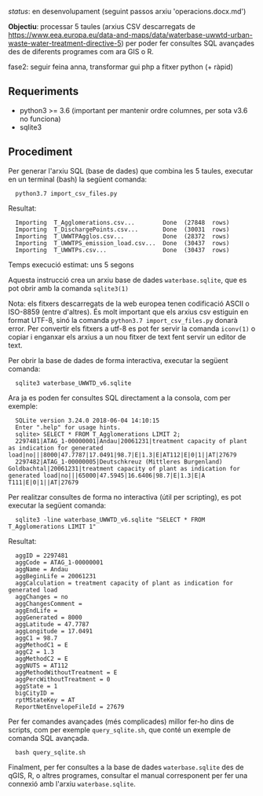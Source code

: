 *status*: en desenvolupament (seguint passos arxiu 'operacions.docx.md')

__Objectiu__: processar 5 taules (arxius CSV descarregats de
https://www.eea.europa.eu/data-and-maps/data/waterbase-uwwtd-urban-waste-water-treatment-directive-5)
per poder fer consultes SQL avançades des de diferents programes com ara GIS o R.

fase2: seguir feina anna, transformar gui php a fitxer python (+ ràpid)

## Requeriments
- python3 >= 3.6 (important per mantenir ordre columnes, per sota v3.6 no funciona)
- sqlite3

## Procediment
Per generar l'arxiu SQL (base de dades) que combina les 5 taules, executar en
un terminal (bash) la següent comanda:

```shell
  python3.7 import_csv_files.py
```
Resultat:
```
  Importing  T_Agglomerations.csv...        Done  (27848  rows)
  Importing  T_DischargePoints.csv...       Done  (30031  rows)
  Importing  T_UWWTPAgglos.csv...           Done  (28372  rows)
  Importing  T_UWWTPS_emission_load.csv...  Done  (30437  rows)
  Importing  T_UWWTPs.csv...                Done  (30437  rows)
```
Temps execució estimat: uns 5 segons

Aquesta instrucció crea un arxiu base de dades ```waterbase.sqlite```, que es
pot obrir amb la comanda ```sqlite3(1)```

Nota: els fitxers descarregats de la web europea tenen codificació ASCII o
ISO-8859 (entre d'altres). És molt important que els arxius csv estiguin en
format UTF-8, sinó la comanda ```python3.7 import_csv_files.py``` donarà error.
Per convertir els fitxers a utf-8 es pot fer servir la comanda ```iconv(1)``` o
copiar i enganxar els arxius a un nou fitxer de text fent servir un editor de
text.

Per obrir la base de dades de forma interactiva, executar la següent comanda:

```shell
  sqlite3 waterbase_UWWTD_v6.sqlite
```

Ara ja es poden fer consultes SQL directament a la consola, com per exemple:
```shell
  SQLite version 3.24.0 2018-06-04 14:10:15
  Enter ".help" for usage hints.
  sqlite> SELECT * FROM T_Agglomerations LIMIT 2;
  2297481|ATAG_1-00000001|Andau|20061231|treatment capacity of plant as indication for generated load|no|||8000|47.7787|17.0491|98.7|E|1.3|E|AT112|E|0|1||AT|27679
  2297482|ATAG_1-00000005|Deutschkreuz (Mittleres Burgenland) Goldbachtal|20061231|treatment capacity of plant as indication for generated load|no|||65000|47.5945|16.6406|98.7|E|1.3|E|A T111|E|0|1||AT|27679
```

Per realitzar consultes de forma no interactiva (útil per scripting), es pot
executar la següent comanda:

```shell
  sqlite3 -line waterbase_UWWTD_v6.sqlite "SELECT * FROM T_Agglomerations LIMIT 1"
```

Resultat:
```shell
  aggID = 2297481
  aggCode = ATAG_1-00000001
  aggName = Andau
  aggBeginLife = 20061231
  aggCalculation = treatment capacity of plant as indication for generated load
  aggChanges = no
  aggChangesComment =
  aggEndLife =
  aggGenerated = 8000
  aggLatitude = 47.7787
  aggLongitude = 17.0491
  aggC1 = 98.7
  aggMethodC1 = E
  aggC2 = 1.3
  aggMethodC2 = E
  aggNUTS = AT112
  aggMethodWithoutTreatment = E
  aggPercWithoutTreatment = 0
  aggState = 1
  bigCityID =
  rptMStateKey = AT
  ReportNetEnvelopeFileId = 27679
```

Per fer comandes avançades (més complicades) millor fer-ho dins de scripts, com
per exemple ```query_sqlite.sh```, que conté un exemple de comanda SQL
avançada.

```shell
  bash query_sqlite.sh
```

Finalment, per fer consultes a la base de dades ```waterbase.sqlite``` des de
qGIS, R, o altres programes, consultar el manual corresponent per fer una
connexió amb l'arxiu ```waterbase.sqlite```.
